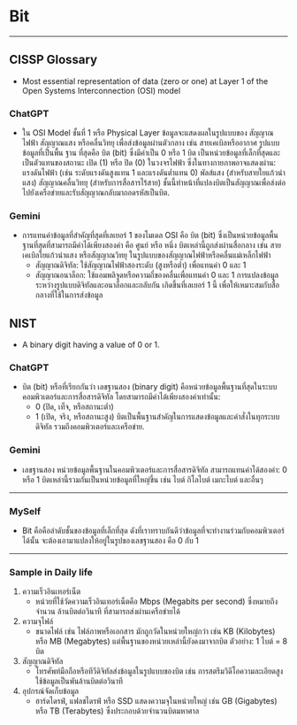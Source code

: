 # Bit
---
## CISSP Glossary

- Most essential representation of data (zero or one) at Layer 1 of the Open Systems Interconnection (OSI) model

### ChatGPT
- ใน OSI Model ชั้นที่ 1 หรือ Physical Layer ข้อมูลจะแสดงผลในรูปแบบของ สัญญาณไฟฟ้า สัญญาณแสง หรือคลื่นวิทยุ เพื่อส่งข้อมูลผ่านตัวกลาง เช่น สายเคเบิลหรืออากาศ รูปแบบข้อมูลที่เป็นพื้น ฐาน ที่สุดคือ บิต (bit) ซึ่งมีค่าเป็น 0 หรือ 1 บิต เป็นหน่วยข้อมูลที่เล็กที่สุดและเป็นตัวแทนของสถานะ เปิด (1) หรือ ปิด (0) ในวงจรไฟฟ้า ซึ่งในทางกายภาพอาจแสดงผ่าน:
   แรงดันไฟฟ้า (เช่น ระดับแรงดันสูงแทน 1 และแรงดันต่ำแทน 0)
   พัลส์แสง (สำหรับสายใยแก้วนำแสง)
   สัญญาณคลื่นวิทยุ (สำหรับการสื่อสารไร้สาย)
ชั้นนี้ทำหน้าที่แปลงบิตเป็นสัญญาณเพื่อส่งต่อไปยังเครือข่ายและรับสัญญาณกลับมาถอดรหัสเป็นบิต.

### Gemini
- การแทนค่าข้อมูลที่สำคัญที่สุดที่เลเยอร์ 1 ของโมเดล OSI คือ บิต (bit) ซึ่งเป็นหน่วยข้อมูลพื้นฐานที่สุดที่สามารถมีค่าได้เพียงสองค่า คือ ศูนย์ หรือ หนึ่ง
  บิตเหล่านี้ถูกส่งผ่านสื่อกลาง เช่น สายเคเบิลใยแก้วนำแสง หรือสัญญาณวิทยุ ในรูปแบบของสัญญาณไฟฟ้าหรือคลื่นแม่เหล็กไฟฟ้า
  - สัญญาณดิจิทัล: ใช้สัญญาณไฟฟ้าสองระดับ (สูงหรือต่ำ) เพื่อแทนค่า 0 และ 1
  - สัญญาณอนาล็อก: ใช้แอมพลิจูดหรือความถี่ของคลื่นเพื่อแทนค่า 0 และ 1
  การแปลงข้อมูลระหว่างรูปแบบดิจิทัลและอนาล็อกและกลับกัน เกิดขึ้นที่เลเยอร์ 1 นี้ เพื่อให้เหมาะสมกับสื่อกลางที่ใช้ในการส่งข้อมูล

## NIST

- A binary digit having a value of 0 or 1.

### ChatGPT
- บิต (bit) หรือที่เรียกกันว่า เลขฐานสอง (binary digit) คือหน่วยข้อมูลพื้นฐานที่สุดในระบบคอมพิวเตอร์และการสื่อสารดิจิทัล โดยสามารถมีค่าได้เพียงสองค่าเท่านั้น:
  - 0 (ปิด, เท็จ, หรือสถานะต่ำ)
  - 1 (เปิด, จริง, หรือสถานะสูง)
  บิตเป็นพื้นฐานสำคัญในการแสดงข้อมูลและคำสั่งในทุกระบบดิจิทัล รวมถึงคอมพิวเตอร์และเครือข่าย.

### Gemini
- เลขฐานสอง หน่วยข้อมูลพื้นฐานในคอมพิวเตอร์และการสื่อสารดิจิทัล สามารถแทนค่าได้สองค่า: 0 หรือ 1 บิตเหล่านี้รวมกันเป็นหน่วยข้อมูลที่ใหญ่ขึ้น เช่น ไบต์ กิโลไบต์ เมกะไบต์ และอื่นๆ

---

### MySelf
- Bit คือคือลำดับชั้นของข้อมูลที่เล็กที่สุด ดังที่เราทราบกันดีว่าข้อมูลที่จะทำงานร่วมกับคอมพิวเตอร์ได้นั้น จะต้องเอามาแปลงให้อยู่ในรูปของเลขฐานสอง คือ 0 กับ 1

---

### Sample in Daily life

1. ความเร็วอินเทอร์เน็ต
   - หน่วยที่ใช้วัดความเร็วอินเทอร์เน็ตคือ Mbps (Megabits per second) ซึ่งหมายถึงจำนวน ล้านบิตต่อวินาที ที่สามารถส่งผ่านเครือข่ายได้
2. ความจุไฟล์
   - ขนาดไฟล์ เช่น ไฟล์ภาพหรือเอกสาร มักถูกวัดในหน่วยใหญ่กว่า เช่น KB (Kilobytes) หรือ MB (Megabytes) แต่พื้นฐานของหน่วยเหล่านี้ยังคงมาจากบิต
     ตัวอย่าง: 1 ไบต์ = 8 บิต
3. สัญญาณดิจิทัล
   - โทรศัพท์มือถือหรือทีวีดิจิทัลส่งข้อมูลในรูปแบบของบิต เช่น การสตรีมวิดีโอความละเอียดสูงใช้ข้อมูลเป็นพันล้านบิตต่อวินาที
4. อุปกรณ์จัดเก็บข้อมูล
   - ฮาร์ดไดรฟ์, แฟลชไดรฟ์ หรือ SSD แสดงความจุในหน่วยใหญ่ เช่น GB (Gigabytes) หรือ TB (Terabytes) ซึ่งประกอบด้วยจำนวนบิตมหาศาล
